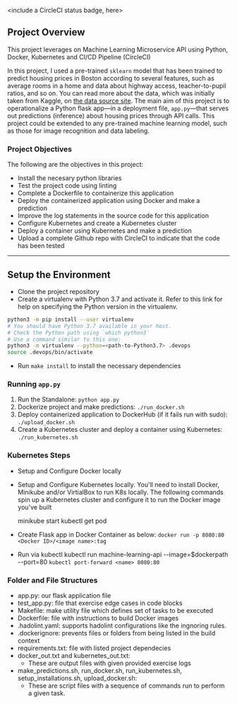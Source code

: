 <include a CircleCI status badge, here>

## Project Overview

This project leverages on Machine Learning Microservice API using Python, Docker, Kubernetes and CI/CD Pipeline (CircleCI)

In this project, I used a pre-trained `sklearn` model that has been trained to predict housing prices in Boston according to several features, such as average rooms in a home and data about highway access, teacher-to-pupil ratios, and so on. You can read more about the data, which was initially taken from Kaggle, on [the data source site](https://www.kaggle.com/c/boston-housing). The main aim of this project is to operationalize a Python flask app—in a deployment file, `app.py`—that serves out predictions (inference) about housing prices through API calls. This project could be extended to any pre-trained machine learning model, such as those for image recognition and data labeling.

### Project Objectives

The following are the objectives in this project:
* Install the necesary python libraries
* Test the project code using linting
* Complete a Dockerfile to containerize this application
* Deploy the containerized application using Docker and make a prediction
* Improve the log statements in the source code for this application
* Configure Kubernetes and create a Kubernetes cluster
* Deploy a container using Kubernetes and make a prediction
* Upload a complete Github repo with CircleCI to indicate that the code has been tested


---

## Setup the Environment

* Clone the project repository
* Create a virtualenv with Python 3.7 and activate it. Refer to this link for help on specifying the Python version in the virtualenv. 
```bash
python3 -m pip install --user virtualenv
# You should have Python 3.7 available in your host. 
# Check the Python path using `which python3`
# Use a command similar to this one:
python3 -m virtualenv --python=<path-to-Python3.7> .devops
source .devops/bin/activate
```
* Run `make install` to install the necessary dependencies

### Running `app.py`

1. Run the Standalone:  `python app.py`
2. Dockerize project and make predictions:  `./run_docker.sh`
3. Deploy containerized application to DockerHub (if it fails run with sudo):  `./upload_docker.sh `
4. Create a Kubernetes cluster and deploy a container using Kubernetes:  `./run_kubernetes.sh`

### Kubernetes Steps

* Setup and Configure Docker locally
* Setup and Configure Kubernetes locally. You'll need to install Docker, Minikube and/or VirtialBox to run K8s locally. The following commands spin up a Kubernetes cluster and configure it to run the Docker image you've built

    minikube start
    kubectl get pod

* Create Flask app in Docker Container as below: 
    `docker run -p 8080:80 <Docker ID>/<image name>:tag`

* Run via kubectl
    kubectl run machine-learning-api --image=$dockerpath --port=80
    `kubectl port-forward <name> 8080:80`

### Folder and File Structures
* app.py: our flask application file
* test_app.py: file that exercise edge cases in code blocks
* Makefile: make utility file which defines set of tasks to be executed
* Dockerfile: file with instructions to build Docker images
* .hadolint.yaml: supports hadolint configurations like the ingnoring rules.
* .dockerignore: prevents files or folders from being listed in the build context
* requirements.txt: file with listed project dependecies
* docker_out.txt and kubernetes_out.txt:
    * These are output files with given provided exercise logs
* make_predictions.sh, run_docker.sh, run_kubernetes.sh, setup_installations.sh, upload_docker.sh:
    * These are script files with a sequence of commands run to perform a given task.